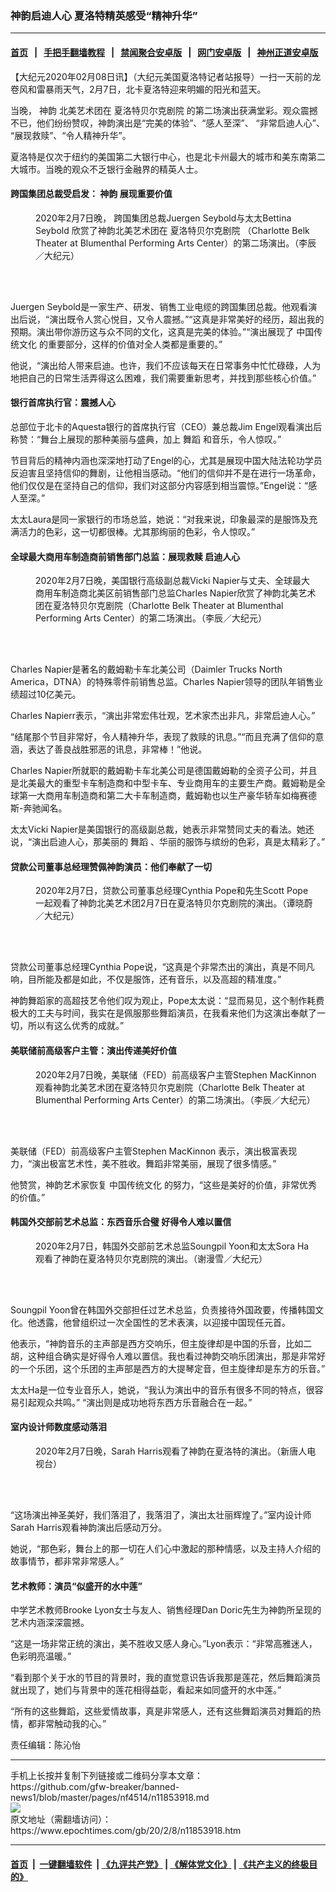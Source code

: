 ### 神韵启迪人心 夏洛特精英感受“精神升华”
------------------------

#### [首页](https://github.com/gfw-breaker/banned-news1/blob/master/README.md) &nbsp;&nbsp;|&nbsp;&nbsp; [手把手翻墙教程](https://github.com/gfw-breaker/guides/wiki) &nbsp;&nbsp;|&nbsp;&nbsp; [禁闻聚合安卓版](https://github.com/gfw-breaker/bn-android) &nbsp;&nbsp;|&nbsp;&nbsp; [网门安卓版](https://github.com/oGate2/oGate) &nbsp;&nbsp;|&nbsp;&nbsp; [神州正道安卓版](https://github.com/SzzdOgate/update) 



<div><p>
 【大纪元2020年02月08日讯】（大纪元美国夏洛特记者站报导）一扫一天前的龙卷风和雷暴雨天气，2月7日，北卡夏洛特迎来明媚的阳光和蓝天。
</p>
<p>
 当晚，
 <ok href="https://www.epochtimes.com/gb/tag/%E7%A5%9E%E9%9F%B5.html">
  神韵
 </ok>
 北美艺术团在
 <ok href="https://www.epochtimes.com/gb/tag/%E5%A4%8F%E6%B4%9B%E7%89%B9%E8%B4%9D%E5%B0%94%E5%85%8B%E5%89%A7%E9%99%A2.html">
  夏洛特贝尔克剧院
 </ok>
 的第二场演出获满堂彩。观众震撼不已，他们纷纷赞叹，神韵演出是“完美的体验”、“感人至深”、 “非常启迪人心”、 “展现救赎”、“令人精神升华”。
</p>
<p>
 夏洛特是仅次于纽约的美国第二大银行中心，也是北卡州最大的城市和美东南第二大城市。当晚的观众不乏银行金融界的精英人士。
</p>
<h4>
 跨国集团总裁受启发：
 <ok href="https://www.epochtimes.com/gb/tag/%E7%A5%9E%E9%9F%B5.html">
  神韵
 </ok>
 展现重要价值
</h4>
<figure class="wp-caption aligncenter" id="attachment_11853858" style="width: 450px">
 <ok href="http://i.epochtimes.com/assets/uploads/2020/02/2002072337342124.jpg">
  <img alt="" class="wp-image-11853858 size-medium" src="http://i.epochtimes.com/assets/uploads/2020/02/2002072337342124-450x300.jpg"/>
 </ok>
 <br/><figcaption class="wp-caption-text">
  2020年2月7日晚， 跨国集团总裁Juergen Seybold与太太Bettina Seybold 欣赏了神韵北美艺术团在
  <ok href="https://www.epochtimes.com/gb/tag/%E5%A4%8F%E6%B4%9B%E7%89%B9%E8%B4%9D%E5%B0%94%E5%85%8B%E5%89%A7%E9%99%A2.html">
   夏洛特贝尔克剧院
  </ok>
  （Charlotte Belk Theater at Blumenthal Performing Arts Center）的第二场演出。（李辰／大纪元）
 </figcaption><br/>
</figure><br/>
<p>
 Juergen Seybold是一家生产、研发、销售工业电缆的跨国集团总裁。他观看演出后说，“演出既令人赏心悦目，又令人震撼。”“这真是非常美好的经历，超出我的预期。演出带你游历这与众不同的文化，这真是完美的体验。”“演出展现了
 <ok href="https://www.epochtimes.com/gb/tag/%E4%B8%AD%E5%9B%BD%E4%BC%A0%E7%BB%9F%E6%96%87%E5%8C%96.html">
  中国传统文化
 </ok>
 的重要部分，这样的价值对全人类都是重要的。”
</p>
<p>
 他说，“演出给人带来启迪。也许，我们不应该每天在日常事务中忙忙碌碌，人为地把自己的日常生活弄得这么困难，我们需要重新思考，并找到那些核心价值。”
</p>
<h4>
 银行首席执行官：震撼人心
</h4>
<p>
 总部位于北卡的Aquesta银行的首席执行官（CEO）兼总裁Jim Engel观看演出后称赞：“舞台上展现的那种美丽与盛典，加上
 <ok href="https://www.epochtimes.com/gb/tag/%E8%88%9E%E8%B9%88.html">
  舞蹈
 </ok>
 和音乐，令人惊叹。”
</p>
<p>
 节目背后的精神内涵也深深地打动了Engel的心，尤其是展现中国大陆法轮功学员反迫害且坚持信仰的舞剧，让他相当感动。“他们的信仰并不是在进行一场革命，他们仅仅是在坚持自己的信仰，我们对这部分内容感到相当震惊。”Engel说：“感人至深。”
</p>
<p>
 太太Laura是同一家银行的市场总监，她说：“对我来说，印象最深的是服饰及充满活力的色彩，这一切都很棒。尤其那绚丽的色彩，令人惊叹。”
</p>
<h4>
 全球最大商用车制造商前销售部门总监：展现救赎 启迪人心
</h4>
<figure class="wp-caption aligncenter" id="attachment_11853956" style="width: 450px">
 <ok href="http://i.epochtimes.com/assets/uploads/2020/02/2002072337532124.jpg">
  <img alt="" class="wp-image-11853956 size-medium" src="http://i.epochtimes.com/assets/uploads/2020/02/2002072337532124-450x300.jpg"/>
 </ok>
 <br/><figcaption class="wp-caption-text">
  2020年2月7日晚，美国银行高级副总裁Vicki Napier与丈夫、全球最大商用车制造商北美区前销售部门总监Charles Napier欣赏了神韵北美艺术团在夏洛特贝尔克剧院（Charlotte Belk Theater at Blumenthal Performing Arts Center）的第二场演出。（李辰／大纪元）
 </figcaption><br/>
</figure><br/>
<p>
 Charles Napier是著名的戴姆勒卡车北美公司（Daimler Trucks North America，DTNA）的特殊零件前销售总监。Charles Napier领导的团队年销售业绩超过10亿美元。
</p>
<p>
 Charles Napierr表示，“演出非常宏伟壮观，艺术家杰出非凡，非常启迪人心。”
</p>
<p>
 “结尾那个节目非常好，令人精神升华，表现了救赎的讯息。”“而且充满了信仰的意涵，表达了善良战胜邪恶的讯息，非常棒！”他说。
</p>
<p>
 Charles Napier所就职的戴姆勒卡车北美公司是德国戴姆勒的全资子公司，并且是北美最大的重型卡车制造商和中型卡车、专业商用车的主要生产商。戴姆勒是全球第一大商用车制造商和第二大卡车制造商，戴姆勒也以生产豪华轿车如梅赛德斯-奔驰闻名。
</p>
<p>
 太太Vicki Napier是美国银行的高级副总裁，她表示非常赞同丈夫的看法。她还说，“演出启迪人心，那美丽的
 <ok href="https://www.epochtimes.com/gb/tag/%E8%88%9E%E8%B9%88.html">
  舞蹈
 </ok>
 、华丽的服饰与缤纷的色彩，真是太精彩了。”
</p>
<h4>
 贷款公司董事总经理赞佩神韵演员：他们奉献了一切
</h4>
<figure class="wp-caption aligncenter" id="attachment_11853660" style="width: 450px">
 <ok href="http://i.epochtimes.com/assets/uploads/2020/02/2002072353592124.jpg">
  <img alt="" class="wp-image-11853660 size-medium" src="http://i.epochtimes.com/assets/uploads/2020/02/2002072353592124-450x300.jpg"/>
 </ok>
 <br/><figcaption class="wp-caption-text">
  2020年2月7日，贷款公司董事总经理Cynthia Pope和先生Scott Pope一起观看了神韵北美艺术团2月7日在夏洛特贝尔克剧院的演出。（谭晓蔚／大纪元）
 </figcaption><br/>
</figure><br/>
<p>
 贷款公司董事总经理Cynthia Pope说，“这真是个非常杰出的演出，真是不同凡响，目所能及都是如此，不仅是服饰，还有音乐，以及高超的精准度。”
</p>
<p>
 神韵舞蹈家的高超技艺令他们叹为观止，Pope太太说：“显而易见，这个制作耗费极大的工夫与时间，我实在是佩服那些舞蹈演员，在我看来他们为这演出奉献了一切，所以有这么优秀的成就。”
</p>
<h4>
 美联储前高级客户主管：演出传递美好价值
</h4>
<figure class="wp-caption aligncenter" id="attachment_11854107" style="width: 450px">
 <ok href="http://i.epochtimes.com/assets/uploads/2020/02/2002072337242124.jpg">
  <img alt="" class="wp-image-11854107 size-medium" src="http://i.epochtimes.com/assets/uploads/2020/02/2002072337242124-450x300.jpg"/>
 </ok>
 <br/><figcaption class="wp-caption-text">
  2020年2月7日晚，美联储（FED）前高级客户主管Stephen MacKinnon 观看神韵北美艺术团在夏洛特贝尔克剧院（Charlotte Belk Theater at Blumenthal Performing Arts Center）的第二场演出。（李辰／大纪元）
 </figcaption><br/>
</figure><br/>
<p>
 美联储（FED）前高级客户主管Stephen MacKinnon 表示，演出极富表现力，“演出极富艺术性，美不胜收。舞蹈非常美丽，展现了很多情感。”
</p>
<p>
 他赞赏，神韵艺术家恢复
 <ok href="https://www.epochtimes.com/gb/tag/%E4%B8%AD%E5%9B%BD%E4%BC%A0%E7%BB%9F%E6%96%87%E5%8C%96.html">
  中国传统文化
 </ok>
 的努力，“这些是美好的价值，非常优秀的价值。”
</p>
<h4>
 韩国外交部前艺术总监：东西音乐合璧 好得令人难以置信
</h4>
<figure class="wp-caption aligncenter" id="attachment_11853599" style="width: 450px">
 <ok href="http://i.epochtimes.com/assets/uploads/2020/02/2002072353282124.jpg">
  <img alt="" class="wp-image-11853599 size-medium" src="http://i.epochtimes.com/assets/uploads/2020/02/2002072353282124-450x300.jpg"/>
 </ok>
 <br/><figcaption class="wp-caption-text">
  2020年2月7日，韩国外交部前艺术总监Soungpil Yoon和太太Sora Ha观看了神韵在夏洛特贝尔克剧院的演出。（谢漫雪／大纪元）
 </figcaption><br/>
</figure><br/>
<p>
 Soungpil Yoon曾在韩国外交部担任过艺术总监，负责接待外国政要，传播韩国文化。他透露，他曾组织过一次全国性的艺术表演，以迎接中国现任元首。
</p>
<p>
 他表示，“神韵音乐的主声部是西方交响乐，但主旋律却是中国的乐音，比如二胡，这种组合确实是好得令人难以置信。我也看过神韵交响乐团演出，那是非常好的一个乐团，这个乐团的主声部是西方的大提琴定音，但主旋律却是东方的乐音。”
</p>
<p>
 太太Ha是一位专业音乐人，她说，“我认为演出中的音乐有很多不同的特点，很容易引起观众共鸣。” “演出则是成功地将东西方乐音融合在一起。”
</p>
<h4>
 室内设计师数度感动落泪
</h4>
<figure class="wp-caption aligncenter" id="attachment_11853721" style="width: 450px">
 <ok href="http://i.epochtimes.com/assets/uploads/2020/02/2002072354232124.jpg">
  <img alt="" class="wp-image-11853721 size-medium" src="http://i.epochtimes.com/assets/uploads/2020/02/2002072354232124-450x300.jpg"/>
 </ok>
 <br/><figcaption class="wp-caption-text">
  2020年2月7日晚，Sarah Harris观看了神韵在夏洛特的演出。（新唐人电视台）
 </figcaption><br/>
</figure><br/>
<p>
 “这场演出神圣美好，我们落泪了，我落泪了，演出太壮丽辉煌了。”室内设计师Sarah Harris观看神韵演出后感动万分。
</p>
<p>
 她说，“那色彩，舞台上的那一切在人们心中激起的那种情感，以及主持人介绍的故事情节，都非常非常感人。”
</p>
<h4>
 艺术教师：演员“似盛开的水中莲”
</h4>
<p>
 中学艺术教师Brooke Lyon女士与友人、销售经理Dan Doric先生为神韵所呈现的艺术内涵深深震撼。
</p>
<p>
 “这是一场非常正统的演出，美不胜收又感人身心。”Lyon表示：“非常高雅迷人，色彩明亮温暖。”
</p>
<p>
 “看到那个关于水的节目的背景时，我的直觉意识告诉我那是莲花，然后舞蹈演员就出现了，她们与背景中的莲花相得益彰，看起来如同盛开的水中莲。”
</p>
<p>
 “所有的这些舞蹈，这些爱情故事，真是非常感人，还有这些舞蹈演员对舞蹈的热情，都非常触动我的心。”
</p>
<p>
</p>
<p>
 责任编辑：陈沁怡
</p>
<p>
</p>
</div>
<hr/>
手机上长按并复制下列链接或二维码分享本文章：<br/>
https://github.com/gfw-breaker/banned-news1/blob/master/pages/nf4514/n11853918.md <br/>
<a href='https://github.com/gfw-breaker/banned-news1/blob/master/pages/nf4514/n11853918.md'><img src='https://github.com/gfw-breaker/banned-news1/blob/master/pages/nf4514/n11853918.md.png'/></a> <br/>
原文地址（需翻墙访问）：https://www.epochtimes.com/gb/20/2/8/n11853918.htm


------------------------
#### [首页](https://github.com/gfw-breaker/banned-news1/blob/master/README.md) &nbsp;|&nbsp; [一键翻墙软件](https://github.com/gfw-breaker/nogfw/blob/master/README.md) &nbsp;| [《九评共产党》](https://github.com/gfw-breaker/9ping.md/blob/master/README.md#九评之一评共产党是什么) | [《解体党文化》](https://github.com/gfw-breaker/jtdwh.md/blob/master/README.md) | [《共产主义的终极目的》](https://github.com/gfw-breaker/gczydzjmd.md/blob/master/README.md)


<img src='http://gfw-breaker.win/banned-news/pages/nf4514/n11853918.md' width='0px' height='0px'/>